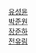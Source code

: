 [유성윤](https://github.com/3x-haust)
<br/>
[박준원](https://github.com/nck90)
<br/>
[장준하](https://github.com/jjhox)
<br/>
[전유림](https://github.com/yourim08)

